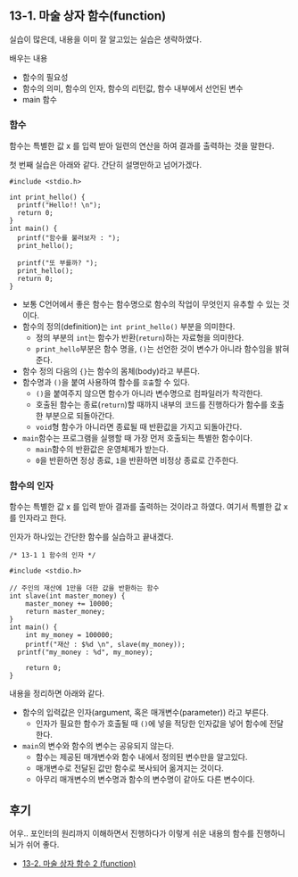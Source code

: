 ## 13-1. 마술 상자 함수(function)

실습이 많은데, 내용을 이미 잘 알고있는 실습은 생략하였다.

배우는 내용

- 함수의 필요성
- 함수의 의미, 함수의 인자, 함수의 리턴값, 함수 내부에서 선언된 변수
- main 함수

### 함수

함수는 특별한 값 x 를 입력 받아 일련의 연산을 하여 결과를 출력하는 것을 말한다.

첫 번째 실습은 아래와 같다. 간단히 설명만하고 넘어가겠다.

```
#include <stdio.h>

int print_hello() {
  printf("Hello!! \n");
  return 0;
}
int main() {
  printf("함수를 불러보자 : ");
  print_hello();

  printf("또 부를까? ");
  print_hello();
  return 0;
}
```

- 보통 C언어에서 좋은 함수는 함수명으로 함수의 작업이 무엇인지 유추할 수 있는 것이다.
- 함수의 정의(definition)는 `int print_hello()` 부분을 의미한다.
  - 정의 부분의 `int`는 함수가 반환(`return`)하는 자료형을 의미한다.
  - `print_hello`부분은 함수 명을, `()`는 선언한 것이 변수가 아니라 함수임을 밝혀준다.
- 함수 정의 다음의 `{}`는 함수의 몸체(body)라고 부른다.
- 함수명과 `()`을 붙여 사용하여 함수를 `호출`할 수 있다.
  - `()`을 붙여주지 않으면 함수가 아니라 변수명으로 컴파일러가 착각한다.
  - 호출된 함수는 종료(`return`)할 때까지 내부의 코드를 진행하다가 함수를 호출한 부분으로 되돌아간다.
  - `void`형 함수가 아니라면 종료될 때 반환값을 가지고 되돌아간다.
- `main`함수는 프로그램을 실행할 때 가장 먼저 호출되는 특별한 함수이다.
  - `main`함수의 반환값은 운영체제가 받는다.
  - `0`을 반환하면 정상 종료, `1`을 반환하면 비정상 종료로 간주한다.

### 함수의 인자

함수는 특별한 값 x 를 입력 받아 결과를 출력하는 것이라고 하였다. 여기서 특별한 값 x를 인자라고 한다.

인자가 하나있는 간단한 함수를 실습하고 끝내겠다.

```
/* 13-1 1 함수의 인자 */

#include <stdio.h>

// 주인의 재산에 1만을 더한 값을 반환하는 함수
int slave(int master_money) {
	master_money += 10000;
	return master_money;
}
int main() {
	int my_money = 100000;
	printf("재산 : $%d \n", slave(my_money));
  printf("my_money : %d", my_money);

	return 0;
}
```

내용을 정리하면 아래와 같다.

- 함수의 입력값은 인자(argument, 혹은 매개변수(parameter)) 라고 부른다.
  - 인자가 필요한 함수가 호출될 때 `()`에 넣을 적당한 인자값을 넣어 함수에 전달한다.
- `main`의 변수와 함수의 변수는 공유되지 않는다.
  - 함수는 제공된 매개변수와 함수 내에서 정의된 변수만을 알고있다.
  - 매개변수로 전달된 값만 함수로 복사되어 옮겨지는 것이다.
  - 아무리 매개변수의 변수명과 함수의 변수명이 같아도 다른 변수이다.

## 후기

어우.. 포인터의 원리까지 이해하면서 진행하다가 이렇게 쉬운 내용의 함수를 진행하니 뇌가 쉬어 좋다.

- [13-2. 마술 상자 함수 2 (function)](./13-2.md)
